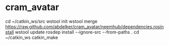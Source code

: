 # cram_avatar

cd ~/catkin_ws/src
wstool init
wstool merge https://raw.github.com/abdelker/cram_avatar/neemhub/dependencies.rosinstall
wstool update
rosdep install --ignore-src --from-paths .
cd ~/catkin_ws
catkin_make
